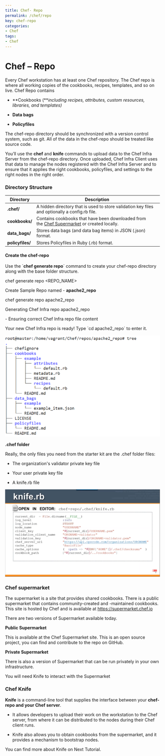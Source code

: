 ```yaml
---
title: Chef- Repo
permalink: /chef/repo
key: chef-repo
categories:
- Chef
tags:
- Chef
---
```


Chef – Repo
===========

Every Chef workstation has at least one Chef repository. The Chef repo is where
all working copies of the cookbooks, recipes, templates, and so on live. Chef
Repo contains

-   **Cookbooks (***including recipes, attributes, custom resources, libraries,
    and templates)*

-   **Data bags**

-   **Policyfiles**

The chef-repo directory should be synchronized with a version control system,
such as git. All of the data in the chef-repo should be treated like source
code.

You’ll use the **chef** and **knife** commands to upload data to the Chef Infra
Server from the chef-repo directory. Once uploaded, Chef Infra Client uses that
data to manage the nodes registered with the Chef Infra Server and to ensure
that it applies the right cookbooks, policyfiles, and settings to the right
nodes in the right order.

### Directory Structure 

| **Directory**    | **Description**                                                                                                            |
|------------------|----------------------------------------------------------------------------------------------------------------------------|
| **.chef/**       | A hidden directory that is used to store validation key files and optionally a config.rb file.                             |
| **cookbooks/**   | Contains cookbooks that have been downloaded from the [Chef Supermarket](https://supermarket.chef.io/) or created locally. |
| **data_bags/**   | Stores data bags (and data bag items) in JSON (.json) format.                                                              |
| **policyfiles/** | Stores Policyfiles in Ruby (.rb) format.                                                                                   |

#### Create the chef-repo

Use the \`**chef generate repo**\` command to create your chef-repo directory
along with the base folder structure.

chef generate repo \<REPO_NAME\>

Create Sample Repo named - **apache2_repo**

chef generate repo apache2_repo

Generating Chef Infra repo apache2_repo

\- Ensuring correct Chef Infra repo file content

Your new Chef Infra repo is ready! Type \`cd apache2_repo\` to enter it.

![](media/f265de35d51a0d47cba84706a104dec5.png)

**.chef folder**

Really, the only files you need from the starter kit are the .chef folder files:

-   The organization's validator private key file

-   Your user private key file

-   A knife.rb file

![](media/ce0017751a94f99ce53485d73cc17d08.png)

### Chef supermarket

The supermarket is a site that provides shared cookbooks. There is a public
supermarket that contains community-created and -maintained cookbooks. This site
is hosted by Chef and is available at <https://supermarket.chef.io>

There are two versions of Supermarket available today.

**Public Supermarket**

This is available at the Chef Supermarket site. This is an open source project,
you can find and contribute to the repo on GitHub.

**Private Supermarket**

There is also a version of Supermarket that can be run privately in your own
infrastructure.

You will need Knife to interact with the Supermarket

### Chef Knife

**Knife** is a command-line tool that supplies the interface between your
**chef-repo and your Chef server**.

-   It allows developers to upload their work on the workstation to the Chef
    server, from where it can be distributed to the nodes during their Chef
    client runs.

-   Knife also allows you to obtain cookbooks from the supermarket, and it
    provides a mechanism to bootstrap nodes.

You can find more about Knife on Next Tutorial.
